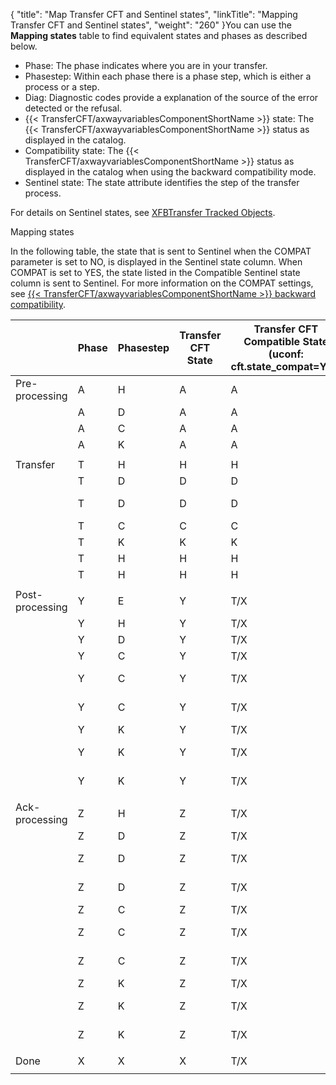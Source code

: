 {
    "title": "Map Transfer CFT and Sentinel states",
    "linkTitle": "Mapping Transfer CFT and Sentinel states",
    "weight": "260"
}You can use the <span class="bold_in_para">****Mapping states****</span> table to find equivalent states and phases as described below.

- Phase: The phase indicates where you are in your transfer.
- Phasestep: Within each phase there is a phase step, which is either a process or a step.
- Diag: Diagnostic codes provide a explanation of the source of the error detected or the refusal.
- {{< TransferCFT/axwayvariablesComponentShortName >}} state: The {{< TransferCFT/axwayvariablesComponentShortName >}} status as displayed in the catalog.
- Compatibility state: The {{< TransferCFT/axwayvariablesComponentShortName >}} status as displayed in the catalog when using the backward compatibility mode.
- Sentinel state: The state attribute identifies the step of the transfer process.

For details on Sentinel states, see [XFBTransfer Tracked Objects]().

<span class="autonumber"></span>Mapping states

In the following table, the state that is sent to Sentinel when the COMPAT parameter is set to NO, is displayed in the Sentinel state column. When COMPAT is set to YES, the state listed in the Compatible Sentinel state column is sent to Sentinel. For more information on the COMPAT settings, see [{{< TransferCFT/axwayvariablesComponentShortName  >}} backward compatibility](../../../concepts/phase_and_phasestep/processing_compatability).


|   | Phase | Phasestep | Transfer CFT State | Transfer CFT Compatible State (uconf:<br/> cft.state_compat=Yes) | Diagi | Acked | Sentinel<br/> State | Compatible Sentinel State (uconf:<br/> cft.state_compat=Yes) |
| --- | --- | --- | --- | --- | --- | --- | --- | --- |
| Pre-processing | A | H | A | A | 0 |   | PRE_PROC | AVAILABLE |
|   | A | D | A | A |   |   | PRE_PROC | TO_EXECUTE |
|   | A | C | A | A |   |   | PRE_PROC | TO_EXECUTE |
|   | A | K | A | A | 121 |   | PRE_PROC_ABORT | CANCELED |
|   |   |   |   |   |   |   |   |   |
| Transfer | T | H | H | H | 0 |   | AVAILABLE | AVAILABLE |
|   | T | D | D | D |   |   | TO_EXECUTE | TO_EXECUTE |
|   | T  | D  | D  | D  | NOT = 0  |   | INTERRUPTED  | INTERRUPTED  |
|   | T | C | C | C |   |   | SENDING/RECEIVING | SENDING/RECEIVING |
|   | T | K | K | K |   |   | CANCELED | CANCELED |
|   | T | H | H | H | 121 |   | SUSPENDED | SUSPENDED |
|   | T | H | H | H | 621 |   | INTERRUPTED | INTERRUPTED |
|   |   |   |   |   |   |   |   |   |
| Post-processing | Y | E | Y | T/X |   |   | POST_PROC | SENT/RECEIVED |
|   | Y | H | Y | T/X |   |   | POST_PROC | SENT/RECEIVED |
|   | Y | D | Y | T/X |   |   | POST_PROC | SENT/RECEIVED |
|   | Y | C | Y | T/X |   |   | POST_PROC | SENT/RECEIVED |
|   | Y | C | Y | T/X |   | A | POST_PROC | ENDED-TO-ACK/ACKED |
|   | Y | C | Y | T/X |   | N | POST_PROC | ENDED-TO-NACK/NACKED |
|   | Y | K | Y | T/X |   |   | POST_PROC_ABORT | SENT/RECEIVED |
|   | Y | K | Y | T/X |   | A | POST_PROC_ABORT | ENDED-TO-ACK/ACKED |
|   | Y | K | Y | T/X |   | N | POST_PROC_ABORT | ENDED-TO-NACK/NACKED |
|   |   |   |   |   |   |   |   |   |
| Ack-processing | Z | H | Z | T/X |   |   | ACK_EXPECTED | SENT/RECEIVED |
|   | Z | D | Z | T/X |   |   | POST_PROC_ACK | SENT/RECEIVED |
|   | Z | D | Z | T/X |   | A | ENDED-TO-ACK/ACKED | ENDED-TO-ACK/ACKED |
|   | Z | D | Z | T/X |   | N | ENDED-TO-NACK/NACKED | ENDED-TO-NACK/NACKED |
|   | Z | C | Z | T/X |   |   | POST_PROC_ACK | SENT/RECEIVED |
|   | Z | C | Z | T/X |   | A | POST_PROC_ACK | ENDED-TO-ACK/ACKED |
|   | Z | C | Z | T/X |   | N | POST_PROC_ACK | ENDED-TO-NACK/NACKED |
|   | Z | K | Z | T/X |   |   | POST_PROC_ACK_ABORT | SENT/RECEIVED |
|   | Z | K | Z | T/X |   | A | POST_PROC_ACK_ABORT | ENDED-TO-ACK/ACKED |
|   | Z | K | Z | T/X |   | N | POST_PROC_ACK_ABORT | ENDED-TO-NACK/NACKED |
|   |   |   |   |   |   |   |   |   |
| Done | X | X | X | T/X |   |   | COMPLETED | CONSUMED |
|   |   |   |   |   |   |   |   |   |

